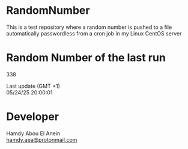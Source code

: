 # RandomNumber    
This is a test repository where a random number is pushed to a file automatically passwordless from a cron job in my Linux CentOS server    
# Random Number of the last run   
338
      
Last update (GMT +1)    
05/24/25 20:00:01
# Developer    
Hamdy Abou El Anein   
hamdy.aea@protonmail.com
